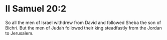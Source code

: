 # II Samuel 20:2

So all the men of Israel withdrew from David and followed Sheba the son of Bichri. But the men of Judah followed their king steadfastly from the Jordan to Jerusalem.
